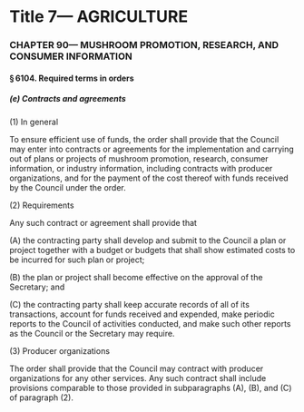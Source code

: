 
# Title 7— AGRICULTURE
### CHAPTER 90— MUSHROOM PROMOTION, RESEARCH, AND CONSUMER INFORMATION
#### § 6104. Required terms in orders
##### (e) Contracts and agreements

(1) In general

To ensure efficient use of funds, the order shall provide that the Council may enter into contracts or agreements for the implementation and carrying out of plans or projects of mushroom promotion, research, consumer information, or industry information, including contracts with producer organizations, and for the payment of the cost thereof with funds received by the Council under the order.

(2) Requirements

Any such contract or agreement shall provide that

(A) the contracting party shall develop and submit to the Council a plan or project together with a budget or budgets that shall show estimated costs to be incurred for such plan or project;

(B) the plan or project shall become effective on the approval of the Secretary; and

(C) the contracting party shall keep accurate records of all of its transactions, account for funds received and expended, make periodic reports to the Council of activities conducted, and make such other reports as the Council or the Secretary may require.

(3) Producer organizations

The order shall provide that the Council may contract with producer organizations for any other services. Any such contract shall include provisions comparable to those provided in subparagraphs (A), (B), and (C) of paragraph (2).

